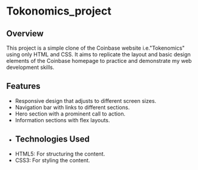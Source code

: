 # Tokonomics_project
## Overview
This project is a simple clone of the Coinbase website i.e."Tokenomics" using only HTML and CSS. It aims to replicate the layout and basic design elements of the Coinbase homepage to practice and demonstrate my web development skills.
## Features
- Responsive design that adjusts to different screen sizes.
- Navigation bar with links to different sections.
- Hero section with a prominent call to action.
- Information sections with flex layouts.
- ## Technologies Used
- HTML5: For structuring the content.
- CSS3: For styling the content.
